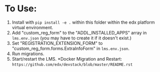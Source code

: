 # To Use:

1. Install with `pip install -e .` within this folder within the edx platform virtual environment.
2. Add "custom_reg_form" to the "ADDL_INSTALLED_APPS" array in `lms.env.json` (you may have to create it if it doesn't exist.)
3. Set "REGISTRATION_EXTENSION_FORM" to "custom_reg_form.forms.ExtraInfoForm" in `lms.env.json`.
4. Run migrations.
5. Start/restart the LMS.
*Docker Migration and Restart: `https://github.com/edx/devstack/blob/master/README.rst`
